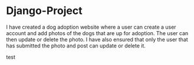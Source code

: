 # Django-Project

I have created a dog adoption website where a user can create a user account and add photos of the dogs that are up for adoption. The user can then update or delete the photo. I have also ensured that only the user that has submitted the photo and post can update or delete it.

test
